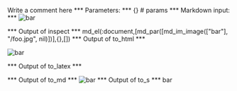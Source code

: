 Write a comment here
*** Parameters: ***
{} # params 
*** Markdown input: ***
 ![bar](/foo.jpg)


*** Output of inspect ***
md_el(:document,[md_par([md_im_image(["bar"], "/foo.jpg", nil)])],{},[])
*** Output of to_html ***
<p><img src="/foo.jpg" alt="bar" /></p>
*** Output of to_latex ***

*** Output of to_md ***
![bar](/foo.jpg)
*** Output of to_s ***
bar
